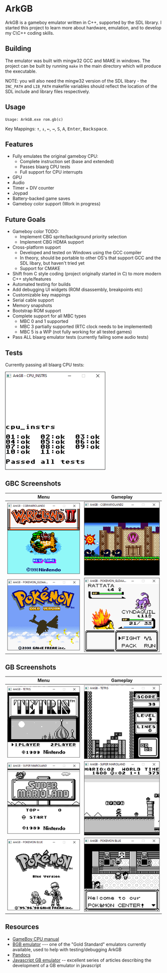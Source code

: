 # ArkGB

ArkGB is a gameboy emulator written in C++, supported by the SDL library. I started this project to learn more about hardware, emulation, and to develop my C\C++ coding skills. 

## Building

The emulator was built with mingw32 GCC and MAKE in windows. The project can be built by running `make` in the main directory which will produce the executable.

NOTE: you will also need the mingw32 version of the SDL libary - the `INC_PATH` and `LIB_PATH` makefile variables should reflect the location of the SDL include and library files respectively.

## Usage

`Usage: ArkGB.exe rom.gb(c)`

Key Mappings: <kbd>&uarr;</kbd>, <kbd>&darr;</kbd>, <kbd>&larr;</kbd>, <kbd>&rarr;</kbd>, <kbd>S</kbd>, <kbd>A</kbd>, <kbd>Enter</kbd>, <kbd>Backspace</kbd>.

## Features

* Fully emulates the original gameboy CPU:
    * Complete instruction set (base and extended)
    * Passes blaarg CPU tests
    * Full support for CPU interrupts
* GPU
* Audio
* Timer + DIV counter
* Joypad
* Battery-backed game saves
* Gameboy color support (Work in progress)


## Future Goals

* Gameboy color TODO:
    * Implement CBG sprite/background priority selection
    * Implement CBG HDMA support
* Cross-platform support
    * Developed and tested on Windows using the GCC compiler
    * In theory, should be portable to other OS's that support GCC and the SDL libary, but haven't tried yet
    * Support for CMAKE
* Shift from C style coding (project originally started in C) to more modern C++ style/features
* Automated testing for builds
* Add debugging UI widgets (ROM disassembly, breakpoints etc)
* Customizable key mappings
* Serial cable support
* Memory snapshots
* Bootstrap ROM support
* Complete support for all MBC types
    * MBC 0 and 1 supported
    * MBC 3 partially supported (RTC clock needs to be implemented)
    * MBC 5 is a WIP (not fully working for all tested games)
* Pass ALL blaarg emulator tests (currently failing some audio tests)

## Tests

Currently passing all blaarg CPU tests:

<img src="images/bl_cpu.PNG">

## GBC Screenshots
Menu | Gameplay
:-------------------------:|:-------------------------:
<img src="images/wario2_mnu.PNG"> | <img src="images/wario2_gme.PNG">
<img src="images/pkmg_mnu.PNG"> | <img src="images/pkmg_gme.PNG">


## GB Screenshots

Menu | Gameplay
:-------------------------:|:-------------------------:
<img src="images/tr_mnu.PNG"> | <img src="images/tr_gme.PNG">
<img src="images/sml_mnu.PNG"> | <img src="images/sml_gme.PNG">
<img src="images/pkmb_mnu.PNG"> | <img src="images/pkmb_gme.PNG">

## Resources

* [GameBoy CPU manual](http://marc.rawer.de/Gameboy/Docs/GBCPUman.pdf)
* [BGB emulator](http://bgb.bircd.org/) --- one of the "Gold Standard" emulators currently available, used to help with testing/debugging ArkGB
* [Pandocs](https://gbdev.io/pandocs/)
* [Javascript GB emulator](https://imrannazar.com/GameBoy-Emulation-in-JavaScript:-The-CPU) -- excellent series of articles describing the development of a GB emulator in javascript
